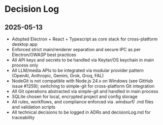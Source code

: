 # Decision Log

## 2025-05-13
- Adopted Electron + React + Typescript as core stack for cross-platform desktop app
- Enforced strict main/renderer separation and secure IPC as per Electron/OWASP best practices
- All API keys and secrets to be handled via Keytar/OS keychain in main process only
- All LLM/media APIs to be integrated via modular provider pattern (OpenAI, Anthropic, Gemini, Grok, Groq, FAL)
- NodeGit is not compatible with Node.js 24.x on Windows (see GitHub issue #1259); switching to simple-git for cross-platform Git integration
- All Git operations abstracted via simple-git and handled in main process
- SQLite chosen for local, encrypted project and config storage
- All rules, workflows, and compliance enforced via .windsurf/ .md files and validation scripts
- All technical decisions to be logged in ADRs and decisionLog.md for traceability
